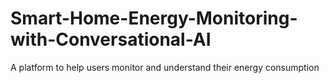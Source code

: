 # Smart-Home-Energy-Monitoring-with-Conversational-AI
A platform to help users monitor and understand their energy consumption

